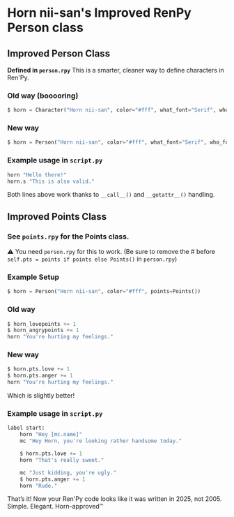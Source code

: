 # Horn nii-san's **Improved** RenPy Person class



## Improved Person Class
**Defined in `person.rpy`**
This is a smarter, cleaner way to define characters in Ren'Py.


### Old way (booooring)
```py
$ horn = Character("Horn nii-san", color="#fff", what_font="Serif", who_font="Serif", who_outlines=[(1.0, "#000")])
```

### New way
```py
$ horn = Person("Horn nii-san", color="#fff", what_font="Serif", who_font="Serif")
```

### Example usage in `script.py`
```py
horn "Hello there!"
horn.s "This is also valid."
```
Both lines above work thanks to `__call__()` and `__getattr__()` handling.



## Improved Points Class
### See `points.rpy` for the Points class.
⚠️ You need `person.rpy` for this to work.
(Be sure to remove the \# before `self.pts = points if points else Points()` in `person.rpy`)

### Example Setup
```py
$ horn = Person("Horn nii-san", color="#fff", points=Points())
```

### Old way
```py
$ horn_lovepoints += 1
$ horn_angrypoints += 1
horn "You're hurting my feelings."
```

### New way
```py
$ horn.pts.love += 1
$ horn.pts.anger += 1
horn "You're hurting my feelings."
```
Which is slightly better!


### Example usage in `script.py`
```py
label start:
    horn "Hey [mc.name]"
    mc "Hey Horn, you're looking rather handsome today."

    $ horn.pts.love += 1
    horn "That's really sweet."

    mc "Just kidding, you're ugly."
    $ horn.pts.anger += 1
    horn "Rude."
```

That’s it! Now your Ren'Py code looks like it was written in 2025, not 2005.
Simple. Elegant. Horn-approved™
